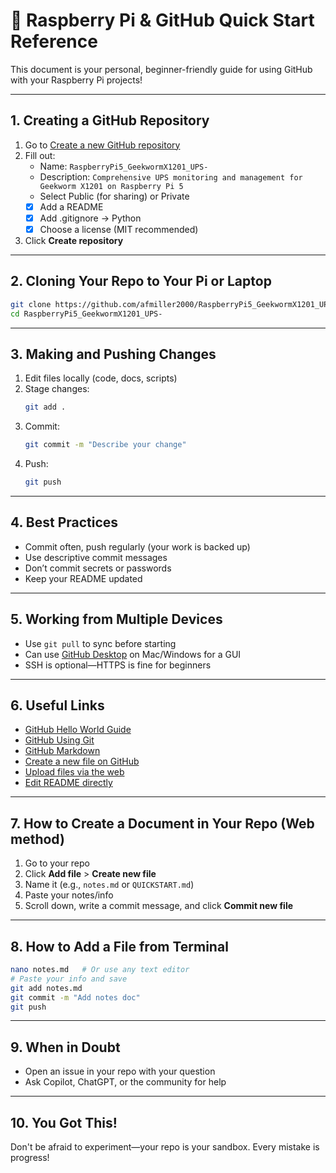 # 🚀 Raspberry Pi & GitHub Quick Start Reference

This document is your personal, beginner-friendly guide for using GitHub with your Raspberry Pi projects!

---

## 1. Creating a GitHub Repository

1. Go to [Create a new GitHub repository](https://github.com/new)
2. Fill out:
   - Name: `RaspberryPi5_GeekwormX1201_UPS-`
   - Description: `Comprehensive UPS monitoring and management for Geekworm X1201 on Raspberry Pi 5`
   - Select Public (for sharing) or Private
   - [x] Add a README
   - [x] Add .gitignore → Python
   - [x] Choose a license (MIT recommended)
3. Click **Create repository**

---

## 2. Cloning Your Repo to Your Pi or Laptop

```bash
git clone https://github.com/afmiller2000/RaspberryPi5_GeekwormX1201_UPS-.git
cd RaspberryPi5_GeekwormX1201_UPS-
```

---

## 3. Making and Pushing Changes

1. Edit files locally (code, docs, scripts)
2. Stage changes:
   ```bash
   git add .
   ```
3. Commit:
   ```bash
   git commit -m "Describe your change"
   ```
4. Push:
   ```bash
   git push
   ```

---

## 4. Best Practices

- Commit often, push regularly (your work is backed up)
- Use descriptive commit messages
- Don’t commit secrets or passwords
- Keep your README updated

---

## 5. Working from Multiple Devices

- Use `git pull` to sync before starting
- Can use [GitHub Desktop](https://desktop.github.com/) on Mac/Windows for a GUI
- SSH is optional—HTTPS is fine for beginners

---

## 6. Useful Links

- [GitHub Hello World Guide](https://docs.github.com/en/get-started/quickstart/hello-world)
- [GitHub Using Git](https://docs.github.com/en/get-started/using-git)
- [GitHub Markdown](https://guides.github.com/features/mastering-markdown/)
- [Create a new file on GitHub](https://github.com/afmiller2000/RaspberryPi5_GeekwormX1201_UPS-/new/main)
- [Upload files via the web](https://github.com/afmiller2000/RaspberryPi5_GeekwormX1201_UPS-/upload/main)
- [Edit README directly](https://github.com/afmiller2000/RaspberryPi5_GeekwormX1201_UPS-/edit/main/README.md)

---

## 7. How to Create a Document in Your Repo (Web method)

1. Go to your repo
2. Click **Add file** > **Create new file**
3. Name it (e.g., `notes.md` or `QUICKSTART.md`)
4. Paste your notes/info
5. Scroll down, write a commit message, and click **Commit new file**

---

## 8. How to Add a File from Terminal

```bash
nano notes.md   # Or use any text editor
# Paste your info and save
git add notes.md
git commit -m "Add notes doc"
git push
```

---

## 9. When in Doubt

- Open an issue in your repo with your question
- Ask Copilot, ChatGPT, or the community for help

---

## 10. You Got This!

Don't be afraid to experiment—your repo is your sandbox. Every mistake is progress!
